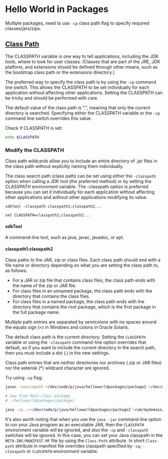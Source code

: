 Hello World in Packages
================================================================================

Multiple packages, need to use `-cp` class path flag to specify required classes/jars/zips.

[Class Path](https://docs.oracle.com/javase/tutorial/essential/environment/paths.html)
--------------------------------------------------------------------------------
The CLASSPATH variable is one way to tell applications, including the JDK tools, where to look for user classes. 
(Classes that are part of the JRE, JDK platform, and extensions should be defined through other means, such as the bootstrap class path or the extensions directory.)

The preferred way to specify the class path is by using the `-cp` command line switch. This allows the CLASSPATH to be set individually for each application without affecting other applications.
Setting the CLASSPATH can be tricky and should be performed with care.

The default value of the class path is ".", meaning that only the current directory is searched.
Specifying either the CLASSPATH variable or the `-cp` command line switch overrides this value.

Check if CLASSPATH is set:
```bash
echo $CLASSPATH
```

### Modify the CLASSPATH

Class path wildcards allow you to include an entire directory of .jar files in the class path without explicitly naming them individually.

The class search path (class path) can be set using either the `-classpath` option when calling a JDK tool (the preferred method) or by setting the CLASSPATH environment variable. The -classpath option is preferred because you can set it individually for each application without affecting other applications and without other applications modifying its value.

`sdkTool -classpath classpath1:classpath2...`

`set CLASSPATH=classpath1;classpath2...`

#### sdkTool
A command-line tool, such as java, javac, javadoc, or apt.

#### classpath1:classpath2
Class paths to the JAR, zip or class files. Each class path should end with a file name or directory depending on what you are setting the class path to, as follows:
- For a JAR or zip file that contains class files, the class path ends with the name of the zip or JAR file.
- For class files in an unnamed package, the class path ends with the directory that contains the class files.
- For class files in a named package, the class path ends with the directory that contains the root package, which is the first package in the full package name.

Multiple path entries are separated by semicolons with no spaces around the equals sign (=) in Windows and colons in Oracle Solaris.

The default class path is the current directory. Setting the `CLASSPATH` variable or using the `-classpath` command-line option overrides that default, so if you want to include the current directory in the search path, then you must include a dot (.) in the new settings.

Class path entries that are neither directories nor archives (.zip or JAR files) nor the asterisk (*) wildcard character are ignored.

Try using `-cp` flag:
```bash
javac -sourcepath ~/dev/code/p/java/helloworldpackages/package2 ~/dev/code/p/java/helloworldpackages/package1/com/mydomain/HelloWorld.java

# now from Main class package
# ./helloworldpackages/package1

java -cp .:~/dev/code/p/java/helloworldpackages/package2`:com/mydomain/HelloWorld
```

It's also worth noting that when you use the  `java -jar` command line option to run your Java program as an executable JAR,
then the `CLASSPATH` environment variable will be ignored, and also the `-cp` and `-classpath` switches will be ignored.
In this case, you can set your Java classpath in the `META-INF/MANIFEST.MF` file by using the `Class-Path` attribute.
In short `Class-path` attribute in manifest file overrides classpath specified by `-cp`, `-classpath` or `CLASSPATH` environment variable.

